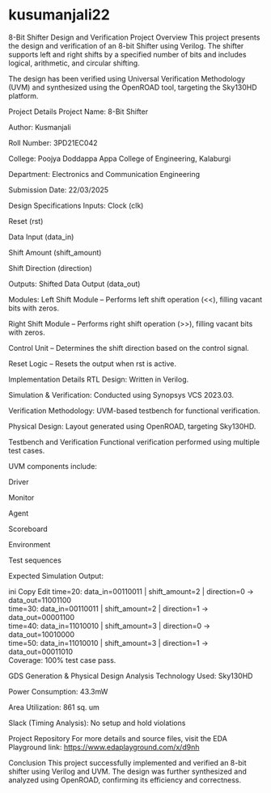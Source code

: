 # kusumanjali22
8-Bit Shifter Design and Verification
Project Overview
This project presents the design and verification of an 8-bit Shifter using Verilog. The shifter supports left and right shifts by a specified number of bits and includes logical, arithmetic, and circular shifting.

The design has been verified using Universal Verification Methodology (UVM) and synthesized using the OpenROAD tool, targeting the Sky130HD platform.

Project Details
Project Name: 8-Bit Shifter

Author: Kusmanjali

Roll Number: 3PD21EC042

College: Poojya Doddappa Appa College of Engineering, Kalaburgi

Department: Electronics and Communication Engineering

Submission Date: 22/03/2025

Design Specifications
Inputs:
Clock (clk)

Reset (rst)

Data Input (data_in)

Shift Amount (shift_amount)

Shift Direction (direction)

Outputs:
Shifted Data Output (data_out)

Modules:
Left Shift Module – Performs left shift operation (<<), filling vacant bits with zeros.

Right Shift Module – Performs right shift operation (>>), filling vacant bits with zeros.

Control Unit – Determines the shift direction based on the control signal.

Reset Logic – Resets the output when rst is active.

Implementation Details
RTL Design: Written in Verilog.

Simulation & Verification: Conducted using Synopsys VCS 2023.03.

Verification Methodology: UVM-based testbench for functional verification.

Physical Design: Layout generated using OpenROAD, targeting Sky130HD.

Testbench and Verification
Functional verification performed using multiple test cases.

UVM components include:

Driver

Monitor

Agent

Scoreboard

Environment

Test sequences

Expected Simulation Output:

ini
Copy
Edit
time=20: data_in=00110011 | shift_amount=2 | direction=0 → data_out=11001100  
time=30: data_in=00110011 | shift_amount=2 | direction=1 → data_out=00001100  
time=40: data_in=11010010 | shift_amount=3 | direction=0 → data_out=10010000  
time=50: data_in=11010010 | shift_amount=3 | direction=1 → data_out=00011010  
Coverage: 100% test case pass.

GDS Generation & Physical Design Analysis
Technology Used: Sky130HD

Power Consumption: 43.3mW

Area Utilization: 861 sq. um

Slack (Timing Analysis): No setup and hold violations

Project Repository
For more details and source files, visit the EDA Playground link:
https://www.edaplayground.com/x/d9nh

Conclusion
This project successfully implemented and verified an 8-bit shifter using Verilog and UVM. The design was further synthesized and analyzed using OpenROAD, confirming its efficiency and correctness.
